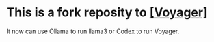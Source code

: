 # This is a fork reposity to [[Voyager]](https://github.com/MineDojo/Voyager)
It now can use Ollama to run llama3 or Codex to run Voyager.
